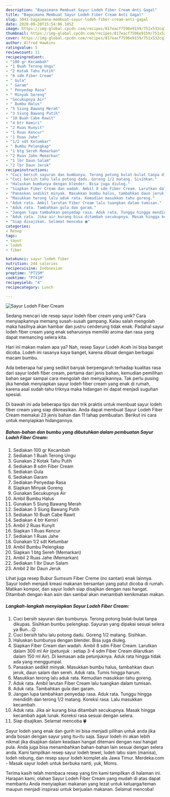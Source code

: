 ```yaml
---
description: "Bagaimana Membuat Sayur Lodeh Fiber Cream Anti Gagal"
title: "Bagaimana Membuat Sayur Lodeh Fiber Cream Anti Gagal"
slug: 3043-bagaimana-membuat-sayur-lodeh-fiber-cream-anti-gagal
date: 2020-09-20T15:54:06.185Z
image: https://img-global.cpcdn.com/recipes/817eacf7596e9159/751x532cq70/sayur-lodeh-fiber-cream-foto-resep-utama.jpg
thumbnail: https://img-global.cpcdn.com/recipes/817eacf7596e9159/751x532cq70/sayur-lodeh-fiber-cream-foto-resep-utama.jpg
cover: https://img-global.cpcdn.com/recipes/817eacf7596e9159/751x532cq70/sayur-lodeh-fiber-cream-foto-resep-utama.jpg
author: Alfred Hawkins
ratingvalue: 5
reviewcount: 11
recipeingredient:
- "100 gr Kecambah"
- "1 Buah Terong Ungu"
- "2 Kotak Tahu Putih"
- "8 sdm Fiber Cream"
- " Gula"
- " Garam"
- " Penyedap Rasa"
- " Minyak Goreng"
- "Secukupnya Air"
- " Bumbu Halus"
- "5 Siung Bawang Merah"
- "3 Siung Bawang Putih"
- "10 Buah Cabe Rawit"
- "4 btr Kemiri"
- "2 Ruas Kunyit"
- "1 Ruas Kencur"
- "1 Ruas Jahe"
- "1/2 sdt Ketumbar"
- " Bumbu Pelengkap"
- "1 btg Sereh Memarkan"
- "2 Ruas Jahe Memarkan"
- "1 lbr Daun Salam"
- "2 lbr Daun Jeruk"
recipeinstructions:
- "Cuci bersih sayuran dan bumbunya. Terong potong bulat-bulat tanpa dikupas. Sisihkan bumbu pelengkap. Sayuran yang dipakai sesuai selera ya Bun...😉"
- "Cuci bersih tahu lalu potong dadu. Goreng 1/2 matang. Sisihkan."
- "Haluskan bumbunya dengan blender. Bisa juga diuleg."
- "Siapkan Fiber Cream dan wadah. Ambil 8 sdm Fiber Cream. Larutkan dalam 300 ml Air (petunjuk : setiap 3-4 sdm Fiber Cream dilarutkan dalam 150 ml Air). Di kemasan ada petunjuknya. Aduk rata hingga tidak ada yang menggumpal."
- "Panaskan sedikit minyak. Masukkan bumbu halus, tambahkan daun jeruk, daun salam dan sereh. Aduk rata. Tumis hingga harum."
- "Masukkan terong lalu aduk rata. Kemudian masukkan tahu goreng."
- "Aduk rata. Ambil larutan Fiber Cream lalu tuangkan dalam tumisan."
- "Aduk rata. Tambahkan gula dan garam."
- "Jangan lupa tambahkan penyedap rasa. Aduk rata. Tunggu hingga mendidih dan terong 1/2 matang. Koreksi rasa. Lalu masukkan kecambah."
- "Aduk rata. Jika air kurang bisa ditambah secukupnya. Masak hingga kecambah agak lunak. Koreksi rasa sesuai dengan selera."
- "Siap disajikan. Selamat mencoba 🍀"
categories:
- Resep
tags:
- sayur
- lodeh
- fiber

katakunci: sayur lodeh fiber 
nutrition: 244 calories
recipecuisine: Indonesian
preptime: "PT15M"
cooktime: "PT41M"
recipeyield: "4"
recipecategory: Lunch

---
```



![Sayur Lodeh Fiber Cream](https://img-global.cpcdn.com/recipes/817eacf7596e9159/751x532cq70/sayur-lodeh-fiber-cream-foto-resep-utama.jpg)

Sedang mencari ide resep sayur lodeh fiber cream yang unik? Cara menyiapkannya memang susah-susah gampang. Kalau salah mengolah maka hasilnya akan hambar dan justru cenderung tidak enak. Padahal sayur lodeh fiber cream yang enak seharusnya memiliki aroma dan rasa yang dapat memancing selera kita.

Hari ini makan malam apa ya? Nah, resep Sayur Lodeh Aceh ini bisa banget dicoba. Lodeh ini rasanya kaya banget, karena dibuat dengan berbagai macam bumbu.

Ada beberapa hal yang sedikit banyak berpengaruh terhadap kualitas rasa dari sayur lodeh fiber cream, pertama dari jenis bahan, kemudian pemilihan bahan segar sampai cara mengolah dan menyajikannya. Tak perlu pusing jika hendak menyiapkan sayur lodeh fiber cream yang enak di rumah, karena asal sudah tahu triknya maka hidangan ini dapat menjadi suguhan spesial.


Di bawah ini ada beberapa tips dan trik praktis untuk membuat sayur lodeh fiber cream yang siap dikreasikan. Anda dapat membuat Sayur Lodeh Fiber Cream memakai 23 jenis bahan dan 11 tahap pembuatan. Berikut ini cara untuk menyiapkan hidangannya.

<!--inarticleads1-->

##### Bahan-bahan dan bumbu yang dibutuhkan dalam pembuatan Sayur Lodeh Fiber Cream:

1. Sediakan 100 gr Kecambah
1. Sediakan 1 Buah Terong Ungu
1. Gunakan 2 Kotak Tahu Putih
1. Sediakan 8 sdm Fiber Cream
1. Sediakan  Gula
1. Sediakan  Garam
1. Sediakan  Penyedap Rasa
1. Siapkan  Minyak Goreng
1. Gunakan Secukupnya Air
1. Ambil  Bumbu Halus
1. Gunakan 5 Siung Bawang Merah
1. Sediakan 3 Siung Bawang Putih
1. Sediakan 10 Buah Cabe Rawit
1. Sediakan 4 btr Kemiri
1. Ambil 2 Ruas Kunyit
1. Siapkan 1 Ruas Kencur
1. Sediakan 1 Ruas Jahe
1. Gunakan 1/2 sdt Ketumbar
1. Ambil  Bumbu Pelengkap
1. Siapkan 1 btg Sereh (Memarkan)
1. Ambil 2 Ruas Jahe (Memarkan)
1. Sediakan 1 lbr Daun Salam
1. Ambil 2 lbr Daun Jeruk


Lihat juga resep Bubur Sumsum Fiber Creme (no santan) enak lainnya. Sayur lodeh menjadi kreasi makanan bersantan yang patut dicoba di rumah. Matikan kompor, dan sayur lodeh siap disajikan dengan nasi hangat. Ditambah dengan ikan asin dan sambal akan menambah kenikmatan makan. 

<!--inarticleads2-->

##### Langkah-langkah menyiapkan Sayur Lodeh Fiber Cream:

1. Cuci bersih sayuran dan bumbunya. Terong potong bulat-bulat tanpa dikupas. Sisihkan bumbu pelengkap. Sayuran yang dipakai sesuai selera ya Bun...😉
1. Cuci bersih tahu lalu potong dadu. Goreng 1/2 matang. Sisihkan.
1. Haluskan bumbunya dengan blender. Bisa juga diuleg.
1. Siapkan Fiber Cream dan wadah. Ambil 8 sdm Fiber Cream. Larutkan dalam 300 ml Air (petunjuk : setiap 3-4 sdm Fiber Cream dilarutkan dalam 150 ml Air). Di kemasan ada petunjuknya. Aduk rata hingga tidak ada yang menggumpal.
1. Panaskan sedikit minyak. Masukkan bumbu halus, tambahkan daun jeruk, daun salam dan sereh. Aduk rata. Tumis hingga harum.
1. Masukkan terong lalu aduk rata. Kemudian masukkan tahu goreng.
1. Aduk rata. Ambil larutan Fiber Cream lalu tuangkan dalam tumisan.
1. Aduk rata. Tambahkan gula dan garam.
1. Jangan lupa tambahkan penyedap rasa. Aduk rata. Tunggu hingga mendidih dan terong 1/2 matang. Koreksi rasa. Lalu masukkan kecambah.
1. Aduk rata. Jika air kurang bisa ditambah secukupnya. Masak hingga kecambah agak lunak. Koreksi rasa sesuai dengan selera.
1. Siap disajikan. Selamat mencoba 🍀


Sayur lodeh yang enak dan gurih ini bisa menjadi pilihan untuk anda jika anda bosan dengan sayur yang itu-itu saja. Sayur lodeh ini akan lebih nikmat jika disajikan dalam keadaan hangat ditemani dengan nasi hangat pula. Anda juga bisa menambahkan bahan-bahan lain sesuai dengan selera anda. Kami tampilkan resep sayur lodeh tewel, lodeh labu siam (manisa), lodeh rebung, dan resep sayur lodeh komplet ala Jawa Timur. Merdeka.com - Masak sayur lodeh untuk berbuka nanti, yuk, Moms. 

Terima kasih telah membaca resep yang tim kami tampilkan di halaman ini. Harapan kami, olahan Sayur Lodeh Fiber Cream yang mudah di atas dapat membantu Anda menyiapkan makanan yang lezat untuk keluarga/teman maupun menjadi inspirasi untuk berjualan makanan. Selamat mencoba!
